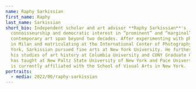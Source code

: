 ```yaml
---
name: Raphy Sarkissian
first_name: Raphy
last_name: Sarkissian
short_bio: Independent scholar and art advisor **Raphy Sarkissian**'s
  connoisseurship and democratic interest in “prominent” and “marginal”
  contemporary art span beyond two decades. After experimenting with photography
  in Milan and matriculating at the International Center of Photography in New
  York, Sarkissian pursued fine arts at New York University. He further advanced
  his studies of art history at Columbia University and CUNY Graduate Center. He
  has taught at New Paltz State University of New York and Pace University and
  is currently affiliated with the School of Visual Arts in New York.
portraits:
  - media: 2022/06/raphy-sarkissian
---
```

